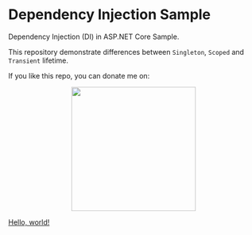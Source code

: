 # Dependency Injection Sample
Dependency Injection (DI) in ASP.NET Core Sample.

This repository demonstrate differences between `Singleton`, `Scoped` and `Transient` lifetime.

If you like this repo, you can donate me on:

<p align="center">
  <a href="https://coffeebede.ir/buycoffee/sajad" target="_blank">
    <img src="https://coffeebede.ir/CofeeTemplate/lib/default-yellow.svg" width="250"/>
  </a>
</p>
<a href="http://example.com/" target="_blank">Hello, world!</a>
